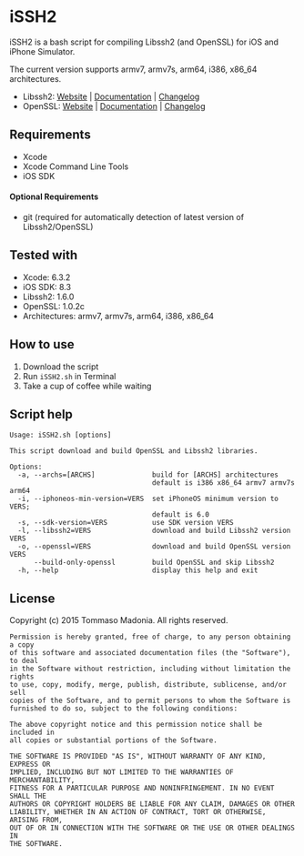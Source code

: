 # iSSH2

iSSH2 is a bash script for compiling Libssh2 (and OpenSSL) for iOS and iPhone Simulator.

The current version supports armv7, armv7s, arm64, i386, x86_64 architectures.

- Libssh2: [Website](http://www.libssh2.org) | [Documentation](http://www.libssh2.org/docs.html) | [Changelog](http://www.libssh2.org/changes.html)
- OpenSSL: [Website](http://www.openssl.org) | [Documentation](http://www.openssl.org/docs/) | [Changelog](http://www.openssl.org/news/)

## Requirements

- Xcode
- Xcode Command Line Tools
- iOS SDK

#### Optional Requirements

- git (required for automatically detection of latest version of Libssh2/OpenSSL)

## Tested with

- Xcode: 6.3.2
- iOS SDK: 8.3
- Libssh2: 1.6.0
- OpenSSL: 1.0.2c
- Architectures: armv7, armv7s, arm64, i386, x86_64

## How to use

1. Download the script
2. Run `iSSH2.sh` in Terminal
3. Take a cup of coffee while waiting

## Script help

```
Usage: iSSH2.sh [options]

This script download and build OpenSSL and Libssh2 libraries.

Options:
  -a, --archs=[ARCHS]              build for [ARCHS] architectures
                                   default is i386 x86_64 armv7 armv7s arm64
  -i, --iphoneos-min-version=VERS  set iPhoneOS minimum version to VERS;
                                   default is 6.0
  -s, --sdk-version=VERS           use SDK version VERS
  -l, --libssh2=VERS               download and build Libssh2 version VERS
  -o, --openssl=VERS               download and build OpenSSL version VERS
      --build-only-openssl         build OpenSSL and skip Libssh2
  -h, --help                       display this help and exit
```

## License

Copyright (c) 2015 Tommaso Madonia. All rights reserved.

```
Permission is hereby granted, free of charge, to any person obtaining a copy
of this software and associated documentation files (the "Software"), to deal
in the Software without restriction, including without limitation the rights
to use, copy, modify, merge, publish, distribute, sublicense, and/or sell
copies of the Software, and to permit persons to whom the Software is
furnished to do so, subject to the following conditions:

The above copyright notice and this permission notice shall be included in
all copies or substantial portions of the Software.

THE SOFTWARE IS PROVIDED "AS IS", WITHOUT WARRANTY OF ANY KIND, EXPRESS OR
IMPLIED, INCLUDING BUT NOT LIMITED TO THE WARRANTIES OF MERCHANTABILITY,
FITNESS FOR A PARTICULAR PURPOSE AND NONINFRINGEMENT. IN NO EVENT SHALL THE
AUTHORS OR COPYRIGHT HOLDERS BE LIABLE FOR ANY CLAIM, DAMAGES OR OTHER
LIABILITY, WHETHER IN AN ACTION OF CONTRACT, TORT OR OTHERWISE, ARISING FROM,
OUT OF OR IN CONNECTION WITH THE SOFTWARE OR THE USE OR OTHER DEALINGS IN
THE SOFTWARE.
```
